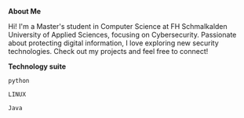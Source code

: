 **About Me**

Hi! I'm a Master's student in Computer Science at FH Schmalkalden University of Applied Sciences, focusing on Cybersecurity. Passionate about protecting digital information, I love exploring new security technologies. Check out my projects and feel free to connect!

**Technology suite**
```
python
```
```
LINUX
```
```
Java
```
